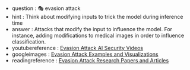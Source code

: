 - question : 🎭 evasion attack
- hint : Think about modifying inputs to trick the model during inference time
- answer : Attacks that modify the input to influence the model. For instance, adding modifications to medical images in order to influence classification.
- youtubereference : <a href="https://www.youtube.com/results?search_query=evasion+attack+AI+security" target="_blank">Evasion Attack AI Security Videos</a>
- googleimages : <a href="https://www.google.com/search?q=evasion+attack+AI+security+examples&tbm=isch" target="_blank">Evasion Attack Examples and Visualizations</a>
- readingreference : <a href="https://www.google.com/search?q=evasion+attack+AI+security+research+papers" target="_blank">Evasion Attack Research Papers and Articles</a>
